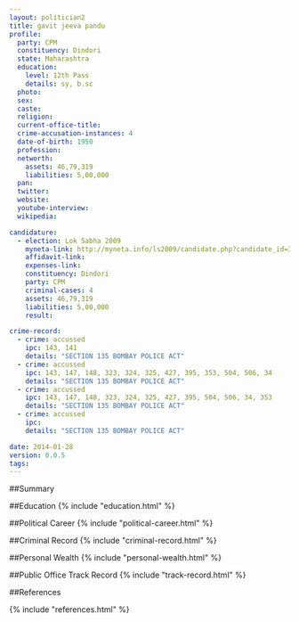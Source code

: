 ```yaml
---
layout: politician2
title: gavit jeeva pandu
profile: 
  party: CPM
  constituency: Dindori
  state: Maharashtra
  education: 
    level: 12th Pass
    details: sy, b.sc
  photo: 
  sex: 
  caste: 
  religion: 
  current-office-title: 
  crime-accusation-instances: 4
  date-of-birth: 1950
  profession: 
  networth: 
    assets: 46,79,319
    liabilities: 5,00,000
  pan: 
  twitter: 
  website: 
  youtube-interview: 
  wikipedia: 

candidature: 
  - election: Lok Sabha 2009
    myneta-link: http://myneta.info/ls2009/candidate.php?candidate_id=3529
    affidavit-link: 
    expenses-link: 
    constituency: Dindori 
    party: CPM
    criminal-cases: 4
    assets: 46,79,319
    liabilities: 5,00,000
    result:  

crime-record: 
  - crime: accussed
    ipc: 143, 141
    details: "SECTION 135 BOMBAY POLICE ACT" 
  - crime: accussed
    ipc: 143, 147, 148, 323, 324, 325, 427, 395, 353, 504, 506, 34
    details: "SECTION 135 BOMBAY POLICE ACT" 
  - crime: accussed
    ipc: 143, 147, 148, 323, 324, 325, 427, 395, 504, 506, 34, 353
    details: "SECTION 135 BOMBAY POLICE ACT" 
  - crime: accussed
    ipc: 
    details: "SECTION 135 BOMBAY POLICE ACT" 

date: 2014-01-28
version: 0.0.5
tags: 
---
```

##Summary


##Education
{% include "education.html" %}


##Political Career
{% include "political-career.html" %}


##Criminal Record
{% include "criminal-record.html" %}


##Personal Wealth
{% include "personal-wealth.html" %}


##Public Office Track Record
{% include "track-record.html" %}


##References


{% include "references.html" %}